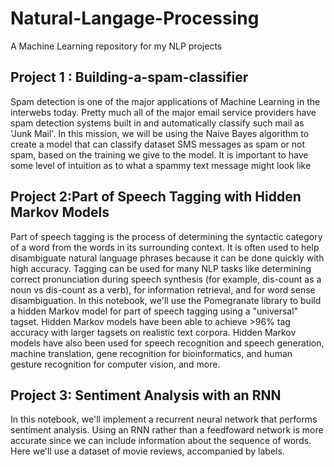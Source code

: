 # Natural-Langage-Processing
A Machine Learning repository for my NLP projects

## Project 1 : Building-a-spam-classifier
Spam detection is one of the major applications of Machine Learning in the interwebs today. Pretty much all of the major email service providers have spam detection systems built in and automatically classify such mail as 'Junk Mail'.
In this mission, we will be using the Naive Bayes algorithm to create a model that can classify dataset SMS messages as spam or not spam, based on the training we give to the model. It is important to have some level of intuition as to what a spammy text message might look like

## Project 2:Part of Speech Tagging with Hidden Markov Models
Part of speech tagging is the process of determining the syntactic category of a word from the words in its surrounding context. It is often used to help disambiguate natural language phrases because it can be done quickly with high accuracy. Tagging can be used for many NLP tasks like determining correct pronunciation during speech synthesis (for example, dis-count as a noun vs dis-count as a verb), for information retrieval, and for word sense disambiguation.
In this notebook, we'll use the Pomegranate library to build a hidden Markov model for part of speech tagging using a "universal" tagset. Hidden Markov models have been able to achieve >96% tag accuracy with larger tagsets on realistic text corpora. Hidden Markov models have also been used for speech recognition and speech generation, machine translation, gene recognition for bioinformatics, and human gesture recognition for computer vision, and more.

## Project 3: Sentiment Analysis with an RNN
In this notebook, we'll implement a recurrent neural network that performs sentiment analysis. Using an RNN rather than a feedfoward network is more accurate since we can include information about the sequence of words. Here we'll use a dataset of movie reviews, accompanied by labels.
